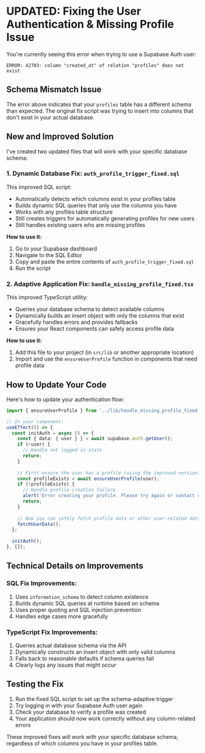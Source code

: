 # UPDATED: Fixing the User Authentication & Missing Profile Issue

You're currently seeing this error when trying to use a Supabase Auth user:

```
ERROR: 42703: column "created_at" of relation "profiles" does not exist
```

## Schema Mismatch Issue

The error above indicates that your `profiles` table has a different schema than expected. The original fix script was trying to insert into columns that don't exist in your actual database.

## New and Improved Solution

I've created two updated files that will work with your specific database schema:

### 1. Dynamic Database Fix: `auth_profile_trigger_fixed.sql`

This improved SQL script:
- Automatically detects which columns exist in your profiles table
- Builds dynamic SQL queries that only use the columns you have
- Works with any profiles table structure
- Still creates triggers for automatically generating profiles for new users
- Still handles existing users who are missing profiles

**How to use it:**
1. Go to your Supabase dashboard
2. Navigate to the SQL Editor
3. Copy and paste the entire contents of `auth_profile_trigger_fixed.sql`
4. Run the script

### 2. Adaptive Application Fix: `handle_missing_profile_fixed.tsx`

This improved TypeScript utility:
- Queries your database schema to detect available columns
- Dynamically builds an insert object with only the columns that exist
- Gracefully handles errors and provides fallbacks
- Ensures your React components can safely access profile data

**How to use it:**
1. Add this file to your project (in `src/lib` or another appropriate location)
2. Import and use the `ensureUserProfile` function in components that need profile data

## How to Update Your Code

Here's how to update your authentication flow:

```typescript
import { ensureUserProfile } from '../lib/handle_missing_profile_fixed';

// In your component:
useEffect(() => {
  const initAuth = async () => {
    const { data: { user } } = await supabase.auth.getUser();
    if (!user) {
      // Handle not logged in state
      return;
    }
    
    // First ensure the user has a profile (using the improved version)
    const profileExists = await ensureUserProfile(user);
    if (!profileExists) {
      // Handle profile creation failure
      alert('Error creating your profile. Please try again or contact support.');
      return;
    }
    
    // Now you can safely fetch profile data or other user-related data
    fetchUserData();
  };
  
  initAuth();
}, []);
```

## Technical Details on Improvements

### SQL Fix Improvements:
1. Uses `information_schema` to detect column existence
2. Builds dynamic SQL queries at runtime based on schema
3. Uses proper quoting and SQL injection prevention
4. Handles edge cases more gracefully

### TypeScript Fix Improvements:
1. Queries actual database schema via the API
2. Dynamically constructs an insert object with only valid columns
3. Falls back to reasonable defaults if schema queries fail
4. Clearly logs any issues that might occur

## Testing the Fix

1. Run the fixed SQL script to set up the schema-adaptive trigger
2. Try logging in with your Supabase Auth user again
3. Check your database to verify a profile was created
4. Your application should now work correctly without any column-related errors

These improved fixes will work with your specific database schema, regardless of which columns you have in your profiles table. 